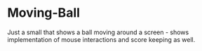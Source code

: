 # Moving-Ball
Just a small that shows a ball moving around a screen - shows implementation of mouse interactions and score keeping as well. 
